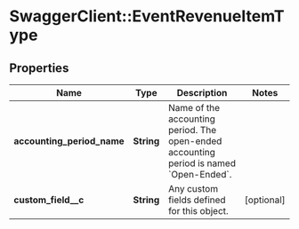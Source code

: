 # SwaggerClient::EventRevenueItemType

## Properties
Name | Type | Description | Notes
------------ | ------------- | ------------- | -------------
**accounting_period_name** | **String** | Name of the accounting period. The open-ended accounting period is named &#x60;Open-Ended&#x60;.  | 
**custom_field__c** | **String** | Any custom fields defined for this object.  | [optional] 


